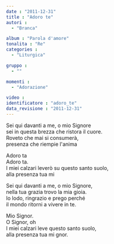 ```yaml
---
date : "2011-12-31"
title : "Adoro te"
autori : 
  - "Branca"

album : "Parola d'amore"
tonalita : "Re"
categories : 
  - "Liturgica"

gruppo : 
  - ""

momenti : 
  - "Adorazione"

video : 
identificatore : "adoro_te"
data_revisione : "2011-12-31"
---
```

  
  
  
 Sei qui davanti a me,  o mio Signore  
 sei in questa brezza che ristora il cuore.  
 Roveto che mai si consumerà,  
 presenza  che riempie l'anima  
  
  
  
 Adoro ta  
 Adoro ta.  
 I miei calzari leverò su questo santo suolo,    
alla presenza tua mi        
  
  
  
  
Sei qui davanti a me, o mio Signore,  
nella tua grazia trovo la mia gioia.  
Io lodo, ringrazio e prego perché  
il mondo ritorni a vivere in te.  
  
  
  
Mio Signor.   
O Signor,  oh           
 I miei calzari leve questo santo suolo,    
alla presenza tua mi gnor.  
  
  
  
